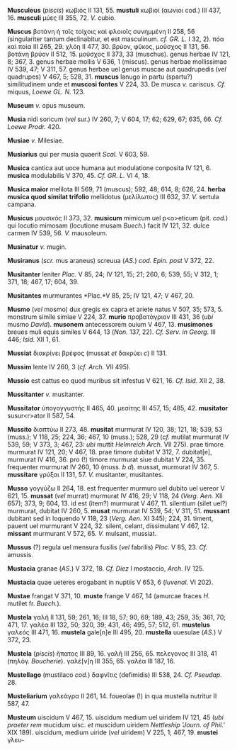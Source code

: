 **Musculeus** (*piscis*) κωβιός II 131, 55. **mustuli** κωβιοί (αωνιοι
cod.) III 437, 16. **musculi** μύες III 355, 72. *V.* cubio.

**Muscus** βοτάνη ἡ τοῖς τοίχοις καὶ φλοιοῖς συνημμένη II 258, 56
(singulariter tantum declinabitur, et est masculinum. *cf. GR. L.* I 32,
2). πόα καὶ ποία III 265, 29. χλόη II 477, 30. βρύον, φῦκος, μοῦσχος II
131, 56. βοτάνη βρύον II 512, 15. μοῦσχος II 373, 33 (muschus). genus
herbae IV 121, 8; 367, 3. genus herbae mollis V 636, 1 (miscus). genus
herbae mollissimae IV 539, 47; V 311, 57. genus herbae uel genus muscae
aut quadrupedis (*vel* quadrupes) V 467, 5; 528, 31. **muscus** lanugo
in partu (spartu?) similitudinem unde et **muscosi fontes** V 224, 33.
De musca *v.* cariscus. *Cf.* miquus, *Loewe GL. N.* 123.

**Museum** *v.* opus museum.

**Musia** nidi soricum (*vel* sur.) IV 260, 7; V 604, 17; 62; 629, 67;
635, 66. *Cf. Loewe Prodr.* 420.

**Musiae** *v.* Milesiae.

**Musiarius** qui per musia quaerit *Scal.* V 603, 59.

**Musica** cantica aut uoce humana aut modulatione conposita IV 121, 6.
**musica** modulabilis V 370, 45. *Cf. GR. L.* VI 4, 18.

**Musica maior** melilota III 569, 71 (muscus); 592, 48; 614, 8; 626,
24. **herba musica quod similat trifolio** mellidotus (μελίλωτος) III
632, 37. *V.* sertula campana.

**Musicus** μουσικός II 373, 32. **musi­cum** mimicum uel p\<o\>eticum
(pit. *cod.*) qui locutio mimosam (locutione musam *Buech.*) facit IV
121, 32. dulce carmen IV 539, 56. *V.* mausoleum.

**Musinatur** *v.* mugin.

**Musiranus** (*scr.* mus araneus) screuua (*AS.*) *cod. Epin. post* V
372, 22.

**Musitanter** leniter *Plac.* V 85, 24; IV 121, 15; 21; 260, 6; 539,
55; V 312, 1; 371, 18; 467, 17; 604, 39.

**Musitantes** murmurantes *Plac.*V 85, 25; IV 121, 47; V 467, 20.

**Musmo** (*vel* mosmo) dux gregis ex capra et ariete natus V 507, 35;
573, 5. monstrum simile simiae V 224, 37. **murio** προβατάγριον III
431, 36 (*ubi* musmo *David*). **musonem** antecessorem ouium V 467, 13.
**musimones** breues muli equis similes V 644, 13 (*Non.* 137, 22). *Cf.
Serv. in Georg.* III 446; *Isid.* XII 1, 61.

**Mussiat** διακρίνει βρέφος (mussat *et* δακρύει *c*) II 131.

**Mussim** lente IV 260, 3 (*cf. Arch.* VII 495).

**Mussio** est cattus eo quod muribus sit infestus V 621, 16. *Cf.
Isid.* XII 2, 38.

**Mussitanter** *v.* musitanter.

**Mussitator** ὑπογογγυστής II 465, 40. μεσίτης III 457, 15; 485, 42.
**musitator** susur\<r\>ator II 587, 54.

**Mussito** διαπτύω II 273, 48. **musitat** murmurat IV 120, 38; 121,
18; 539, 53 (muss.); V 118, 25; 224, 36; 467, 10 (muss.); 528, 29 (*cf.*
mutilat murmurat IV 539, 59; V 373, 3; 467, 23: *ubi* muttit *Helmreich
Arch.* VII 275). prae timore murmurat IV 121, 20; V 467, 18. prae timore
dubitat V 312, 7. dubitat[e], murmurat IV 416, 36. pro (!) timore
murmurat siue dubitat V 224, 35. frequenter murmurat IV 260, 10 (muss.
*b d*). mussat, murmurat IV 367, 5. **mussitare** γρύξαι II 131, 57.
*V.* musitanter, musitantes.

**Musso** γογγύζω II 264, 18. est frequenter murmuro uel dubito uel
uereor V 621, 15. **mussat** (*vel* murrat) murmurat IV 416, 29; V 118,
24 (*Verg. Aen.* XII 657); 373, 9; 604, 13. id est (item?) murmurat V
467, 11. silentium (silet uel?) murmurat, dubitat IV 260, 5. **musat**
mur­murat IV 539, 54; V 311, 51. **mussant** dubitant sed in loquendo V
118, 23 (*Verg. Aen.* XI 345); 224, 31. timent, pauent uel murmurant V
224, 32. silent, celant, dissimulant V 467, 12. **missant** murmurant V
572, 65. *V.* mulsant, mussiat.

**Mussus** (?) regula uel mensura fusilis (*vel* fabrilis) *Plac.* V 85,
23. *Cf.* amussis.

**Mustacia** granae (*AS.*) V 372, 18. *Cf. Diez* I mostaccio, *Arch.*
IV 125.

**Mustacia** quae ueteres erogabant in nuptiis V 653, 6 (*Iuvenal.* VI
202).

**Mustae** frangat V 371, 10. **muste** frange V 467, 14 (amurcae fraces
*H.* mutilet fr. *Buech.*).

**Mustela** γαλῆ II 131, 59; 261, 16; III 18, 57; 90, 69; 189, 43; 259,
35; 361, 70; 471, 17. γαλέα III 132, 50; 320, 39; 431, 46; 495, 57; 512,
61. **mustelus** γαλεός III 471, 16. **mustela** gale[n]e III 495, 20.
**mustella** uuesulae (*AS.*) V 372, 23.

**Mustela** (*piscis*) ἥπατος III 89, 16. γαλῆ III 256, 65. πελεγονος
III 318, 41 (πηλόγ. *Boucherie*). γαλέ[ν]η III 355, 65. γαλέα III 187,
16.

**Mustellago** (mustilaco *cod.*) δαφνῖτις (defimidis) III 538, 24. *Cf.
Pseudap.* 28.

**Musteliarium** γαλεάγρα II 261, 14. foueolae (!) in qua mustella
nutritur II 587, 47.

**Musteum** uiscidum V 467, 15. uiscidum medium uel uiridem IV 121, 45
(*ubi praeter rem* mucidum uisc. *et* muscidum uiridem *Nettleship
'Journ. of Phil.'* XIX 189). uiscidum, medium uiride (*vel* uiridem) V
225, 1; 467, 19. **mustei** γλευ-

